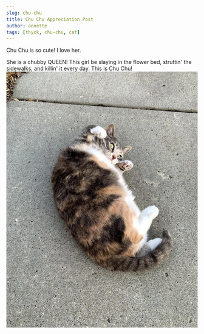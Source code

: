 ```yaml
---
slug: chu-chu
title: Chu Chu Appreciation Post
author: annette
tags: [thyck, chu-chu, cat]
---
```


Chu Chu is so cute! I love her.

<!--truncate-->

She is a chubby QUEEN! This girl be slaying in the flower bed, struttin' the sidewalks, and killin' it every day. This is Chu Chu!
![Chu-Chu](/img/blog/chuchu.webp)
